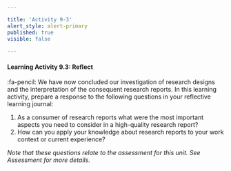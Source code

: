 ```yaml
---

title: 'Activity 9-3'
alert_style: alert-primary
published: true
visible: false

---
```


#### Learning Activity 9.3: Reflect

:fa-pencil: We have now concluded our investigation of research designs and the interpretation of the consequent research reports. In this learning activity, prepare a response to the following questions in your reflective learning journal:

1. As a consumer of research reports what were the most important aspects you need to consider in a high-quality research report?
2. How can you apply your knowledge about research reports to your work context or current experience?


_Note that these questions relate to the assessment for this unit.  See Assessment for more details._

